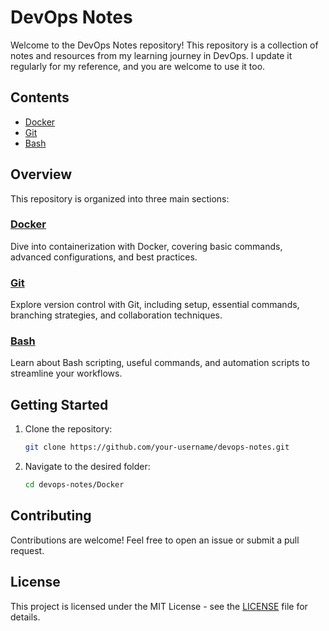 # DevOps Notes

Welcome to the DevOps Notes repository! This repository is a collection of notes and resources from my learning journey in DevOps. I update it regularly for my reference, and you are welcome to use it too.

## Contents

- [Docker](./Docker)
- [Git](./Git)
- [Bash](./Bash)

## Overview

This repository is organized into three main sections:

### [Docker](./Docker)
Dive into containerization with Docker, covering basic commands, advanced configurations, and best practices.

### [Git](./Git)
Explore version control with Git, including setup, essential commands, branching strategies, and collaboration techniques.

### [Bash](./Bash)
Learn about Bash scripting, useful commands, and automation scripts to streamline your workflows.

## Getting Started

1. Clone the repository:
    ```sh
    git clone https://github.com/your-username/devops-notes.git
    ```
2. Navigate to the desired folder:
    ```sh
    cd devops-notes/Docker
    ```

## Contributing

Contributions are welcome! Feel free to open an issue or submit a pull request.

## License

This project is licensed under the MIT License - see the [LICENSE](./LICENSE) file for details.

